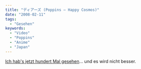 ```yaml
---
title: "ディアーズ (Poppins – Happy Cosmos)"
date: "2008-02-11"
tags:
  - "Gesehen"
keywords:
  - "Video"
  - "Poppins"
  - "Anime"
  - "Japan"
---
```


[Ich hab's jetzt hundert Mal gesehen](https://www.youtube.com/watch?v=SMXMH-FSH_o)… und es wird nicht besser.

